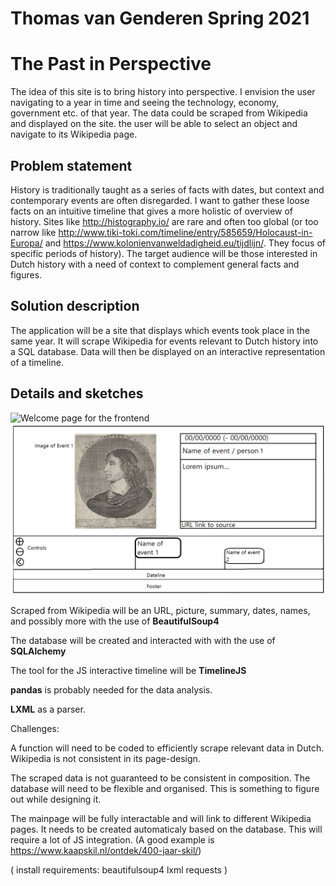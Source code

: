 # Thomas van Genderen Spring 2021 

# The Past in Perspective

The idea of this site is to bring history into perspective. I envision the user navigating to a year in time and seeing the technology, economy, government etc. of that year. 
The data could be scraped from Wikipedia and displayed on the site. the user will be able to select an object and navigate to its Wikipedia page.

## Problem statement

History is traditionally taught as a series of facts with dates, but context and contemporary events are often disregarded. I want to gather these loose facts on an intuitive timeline that gives a more holistic of overview of history. Sites like http://histography.io/ are rare and often too global (or too narrow like http://www.tiki-toki.com/timeline/entry/585659/Holocaust-in-Europa/ and https://www.kolonienvanweldadigheid.eu/tijdlijn/. They focus of specific periods of history). The target audience will be those interested in Dutch history with a need of context to complement general facts and figures.

## Solution description

The application will be a site that displays which events took place in the same year. It will scrape Wikipedia for events relevant to Dutch history into a SQL database. Data will then be displayed on an interactive representation of a timeline.

## Details and sketches

![Welcome page for the frontend](doc/Welcome_pag_2_.png)
![Mainpage eith timeline](doc/Timeline_page_2.png)

Scraped from Wikipedia will be an URL, picture, summary, dates, names, and possibly more with the use of __BeautifulSoup4__

The database will be created and interacted with with the use of __SQLAlchemy__

The tool for the JS interactive timeline will be __TimelineJS__

__pandas__ is probably needed for the data analysis.

__LXML__ as a parser.


Challenges:  

A function will need to be coded to efficiently scrape relevant data in Dutch. Wikipedia is not consistent in its page-design.

The scraped data is not guaranteed to be consistent in composition. The database will need to be flexible and organised. This is something to figure out while designing it.

The mainpage will be fully interactable and will link to different Wikipedia pages. It needs to be created automaticaly based on the database. This will require a lot of JS integration. (A good example is https://www.kaapskil.nl/ontdek/400-jaar-skil/)

(
install requirements:
beautifulsoup4
lxml
requests
)